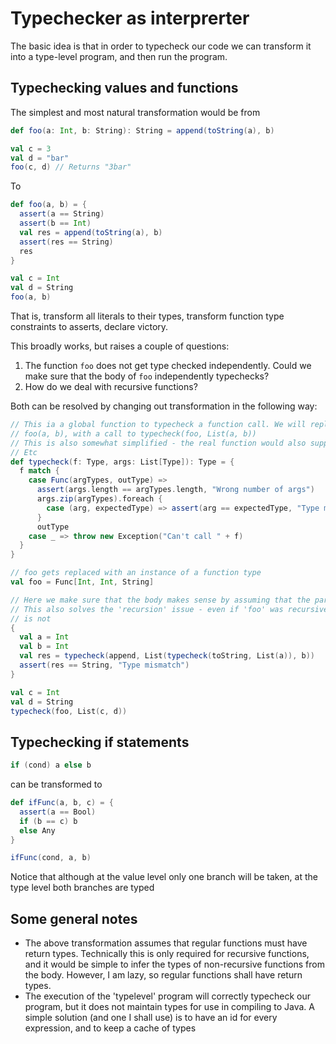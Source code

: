# Typechecker as interprerter

The basic idea is that in order to typecheck our code we can transform it into a type-level program,
and then run the program.

## Typechecking values and functions

The simplest and most natural transformation would be from

```scala
def foo(a: Int, b: String): String = append(toString(a), b)

val c = 3
val d = "bar"
foo(c, d) // Returns "3bar"
```

To

```scala
def foo(a, b) = {
  assert(a == String)
  assert(b == Int)
  val res = append(toString(a), b)
  assert(res == String)
  res
}

val c = Int
val d = String
foo(a, b)
```

That is, transform all literals to their types, transform function type constraints to asserts, declare victory.

This broadly works, but raises a couple of questions:
1. The function `foo` does not get type checked independently. Could we make sure that the body of `foo` independently
typechecks? 
2. How do we deal with recursive functions?

Both can be resolved by changing out transformation in the following way:

```scala
// This ia a global function to typecheck a function call. We will replace every call to a function
// foo(a, b), with a call to typecheck(foo, List(a, b))
// This is also somewhat simplified - the real function would also support things like varargs, comptime modifiers,
// Etc
def typecheck(f: Type, args: List[Type]): Type = {
  f match {
    case Func(argTypes, outType) =>
      assert(args.length == argTypes.length, "Wrong number of args")
      args.zip(argTypes).foreach {
        case (arg, expectedType) => assert(arg == expectedType, "Type mismatch")
      }
      outType
    case _ => throw new Exception("Can't call " + f)
  }
}

// foo gets replaced with an instance of a function type
val foo = Func[Int, Int, String]

// Here we make sure that the body makes sense by assuming that the parameters are of the expected types.
// This also solves the 'recursion' issue - even if 'foo' was recursive originally, the transformed 'foo'
// is not
{
  val a = Int
  val b = Int
  val res = typecheck(append, List(typecheck(toString, List(a)), b))
  assert(res == String, "Type mismatch")
}

val c = Int
val d = String
typecheck(foo, List(c, d))
```

## Typechecking if statements

```scala
if (cond) a else b
```
can be transformed to

```scala
def ifFunc(a, b, c) = {
  assert(a == Bool)
  if (b == c) b
  else Any
}

ifFunc(cond, a, b)
```

Notice that although at the value level only one branch will be taken, at the type level both branches are typed

## Some general notes

- The above transformation assumes that regular functions must have return types. Technically this is only required for
recursive functions, and it would be simple to infer the types of non-recursive functions from the body. However,
I am lazy, so regular functions shall have return types.
- The execution of the 'typelevel' program will correctly typecheck our program, but it does not maintain types for use
in compiling to Java. A simple solution (and one I shall use) is to have an id for every expression, and to keep a cache
of types